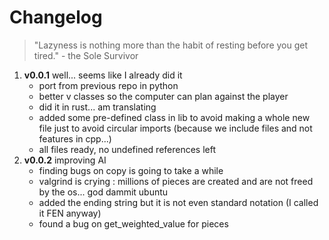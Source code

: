 # Changelog

> "Lazyness is nothing more than the habit of resting before you get tired." - the Sole Survivor

1.  **v0.0.1** well... seems like I already did it
    *   port from previous repo in python
    *   better v classes so the computer can plan against the player
    *   did it in rust... am translating
    *   added some pre-defined class in lib to avoid making a whole new file just to avoid circular imports (because we include files and not features in cpp...)
    *   all files ready, no undefined references left
2.  **v0.0.2** improving AI
    *   finding bugs on copy is going to take a while
    *   valgrind is crying : millions of pieces are created and are not freed by the os... god dammit ubuntu
    *   added the ending string but it is not even standard notation (I called it FEN anyway)
    *   found a bug on get_weighted_value for pieces
